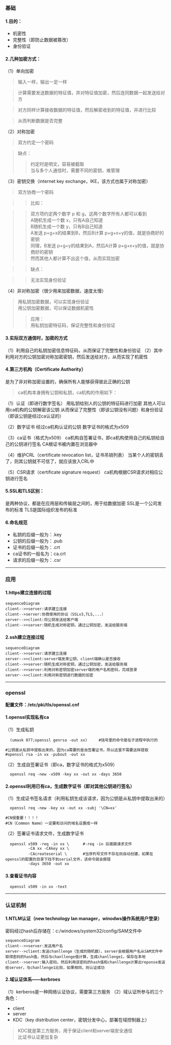 ### 基础
#### 1.目的：
* 机密性
* 完整性（即防止数据被篡改）
* 身份验证
#### 2.几种加密方式：
（1）单向加密		
>输入一样，输出一定一样  

>计算需要发送数据的特征值，并对特征值加密，然后连同数据一起发送给对方   

>对方同样计算接收数据的特征值，然后解密收到的特征值，并进行比较  

>从而判断数据是否完整  

（2）对称加密
>双方约定一个密码

>缺点：  
>>约定时是明文，容易被截取     
>>当与多个人通信时，需要不同的密钥，难管理  

（3）密钥交换（internet key exchange，IKE，该方式也属于对称加密）
>双方协商一个密码  

>>比如：

>>双方项约定两个数字 p 和 g，这两个数字所有人都可以看到  
>>A随机生成一个数 x，只有A自己知道  
>>B随机生成一个数 y，只有B自己知道    
  A发送 p+g+x的结果到B，然后B计算 p+g+x+y的值，就是协商好的密钥   
  同理，B发送 p+g+y的结果到A，然后A计算 p+g+x+y的值，就是协商好的密钥   
  然而其他人都计算不出这个值，从而实现加密  

>>缺点：

>>无法实现身份验证  

（4）非对称加密（很少用来加密数据，速度太慢）
>用私钥加密数据，可以实现身份验证  
>用公钥加密数据，可以保证数据机密性   
>>应用：  
>>用私钥加密特征码，保证完整性和身份验证   

#### 3.实际双方通信时，加密的方式
（1）利用自己的私钥加密信息特征码，从而保证了完整性和身份验证
（2）其中利用对方的公钥加密对称加密密钥，然后发送给对方，从而实现了机密性

#### 4.第三方机构（Certificate Authority）
  是为了非对称加密设置的，确保所有人能够获得彼此正确的公钥

>ca机构本身拥有公钥和私钥，ca机构的作用如下：

（1）认证（即进行数字签名）
  用私钥给别人的公钥的特征码进行加密
  其他人可以用ca机构的公钥解密该公钥
  从而保证了完整性（即该公钥没有问题）和身份验证（即该公钥是经过ca认证的）

（2）数字证书
  经过ca机构认证的公钥
  数字证书的格式为x509

（3）ca证书（格式为x509）
  ca机构自签署证书，即ca机构使用自己的私钥给自己的公钥进行签名
  CA根证书被内置在浏览器中

（4）维护CRL（certificate revocation list，证书吊销列表）
  当某个人的密钥丢了，则其公钥就不可信了，就应该放入CRL中

（5）CSR请求（certificate signature request）
  ca机构根据CSR请求对相应公钥进行签名

#### 5.SSL和TLS区别：
  是两种协议，都是在应用层和传输层之间的，用于给数据加密
  SSL是一个公司发布的标准
  TLS是国际组织发布的标准

#### 6.命名规范
* 私钥的后缀一般为：.key
* 公钥的后缀一般为：.pub
* 证书的后缀一般为：.crt
* ca证书的一般名为：ca.crt
* 请求的后缀一般为：.csr

***
### 应用

#### 1.https建立连接的过程
```mermaid
sequenceDiagram
client-->>server:请求建立连接
client-->server:协商使用的协议（SSLv3,TLS,...）
server-->>client:将公钥发送给客户端
client-->>server:随机生成对称密钥，通过公钥加密，发送给服务端
```
#### 2.ssh建立连接过程
```mermaid
sequenceDiagram
client-->>server:请求建立连接
server-->>client:server端发来公钥，client端确认是否接收
client-->>server:随机生成对称密钥，通过公钥加密，发送给服务端
client-->>server:利用对称密钥加密server端的用户名和密码，完成登录
server-->>client:利用对称密钥进行数据的加密
```
***
### openssl
**配置文件：/etc/pki/tls/openssl.cnf**
#### 1.openssl实现私有ca

（1）生成私钥
```shell
  (umask 077;openssl genrsa -out xx)     #括号里的命令是在子进程中执行的

#公钥是从私钥中提取出来的，因为ca需要的是自签署证书，所以这里不需要这样提取
#openssl rsa -in xx -pubout -out xx
```
（2）生成自签署证书（即ca，数字证书的格式为x509）
```shell
  openssl req -new -x509 -key xx -out xx -days 3650
```
#### 2.openssl利用已有ca，生成数字证书（即对其他公钥进行签名）

（1）生成证书签名请求（利用私钥生成该请求，因为公钥是从私钥中提取出来的）
```shell
  openssl req -new -key xx -out xx -subj '\CN=xx'

#CN很重要！！！！
#CN（Common Name）一定要和访问的域名设置成一样
```
（2）签署证书请求文件，生成数字证书
```shell
  openssl x509 -req -in xx \      #-req -in 后面跟请求文件
          -CA xx -CAkey xx \
          -CAcreateserial \       #当序列号文件不存在则自动创建，如果在openssl的配置的目录下找不到serial文件，该命令就会报错
          -days 3650 -out xx
```
#### 3.查看证书内容
```shell
  openssl x509 -in xx -text
```
***
### 认证机制

#### 1.NTLM认证（new technology lan manager，winodws操作系统用户登录）
密码经过hash后存储在：c:/windows/system32/config/SAM文件中
```mermaid
sequenceDiagram
client-->>server:发送用户名
server-->client:发送chanllenge（生成的随机数），server会根据用户名从SAM文件中取得密码的hash值，然后与chanllenge值计算，生成chanllenge1，保存在本地
client-->server:输入密码，然后利用该密码的hash值和chanllenge计算出reponse发送给server，与chanllenge1比较，如果相同，则认证成功
```
#### 2.域认证体系——kerbroes
（1）kerberos是一种网络认证协议，需要第三方服务
（2）域认证所参与的三个角色：
  * client
  * server
  * KDC（key distribution center，密钥分发中心，部署在域控制器上）
> KDC就是第三方服务，用于保证client和server端安全通信  
> 比证书认证更加复杂  
